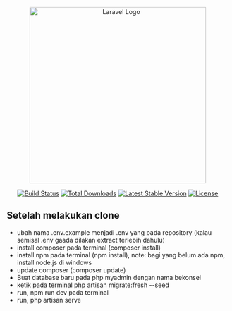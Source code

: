 <p align="center"><a href="https://laravel.com" target="_blank"><img src="https://raw.githubusercontent.com/laravel/art/master/logo-lockup/5%20SVG/2%20CMYK/1%20Full%20Color/laravel-logolockup-cmyk-red.svg" width="400" alt="Laravel Logo"></a></p>

<p align="center">
<a href="https://travis-ci.org/laravel/framework"><img src="https://travis-ci.org/laravel/framework.svg" alt="Build Status"></a>
<a href="https://packagist.org/packages/laravel/framework"><img src="https://img.shields.io/packagist/dt/laravel/framework" alt="Total Downloads"></a>
<a href="https://packagist.org/packages/laravel/framework"><img src="https://img.shields.io/packagist/v/laravel/framework" alt="Latest Stable Version"></a>
<a href="https://packagist.org/packages/laravel/framework"><img src="https://img.shields.io/packagist/l/laravel/framework" alt="License"></a>
</p>

## Setelah melakukan clone
- ubah nama .env.example menjadi .env yang pada repository (kalau semisal .env gaada dilakan extract terlebih dahulu)
- install composer pada terminal (composer install)
- install npm pada terminal (npm install), note: bagi yang belum ada npm, install node.js di windows
- update composer (composer update)
- Buat database baru pada php myadmin dengan nama bekonsel
- ketik pada terminal php artisan migrate:fresh --seed
- run, npm run dev pada terminal 
- run, php artisan serve